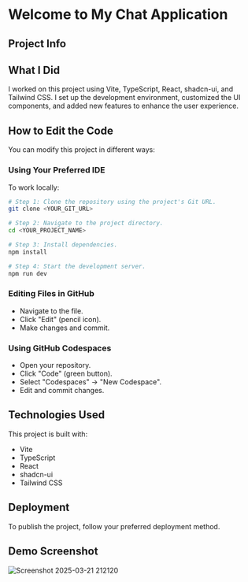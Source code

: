 # Welcome to My Chat Application

## Project Info

## What I Did

I worked on this project using Vite, TypeScript, React, shadcn-ui, and Tailwind CSS. I set up the development environment, customized the UI components, and added new features to enhance the user experience.

## How to Edit the Code

You can modify this project in different ways:

### Using Your Preferred IDE
To work locally:

```sh
# Step 1: Clone the repository using the project's Git URL.
git clone <YOUR_GIT_URL>

# Step 2: Navigate to the project directory.
cd <YOUR_PROJECT_NAME>

# Step 3: Install dependencies.
npm install

# Step 4: Start the development server.
npm run dev
```

### Editing Files in GitHub
- Navigate to the file.
- Click "Edit" (pencil icon).
- Make changes and commit.

### Using GitHub Codespaces
- Open your repository.
- Click "Code" (green button).
- Select "Codespaces" -> "New Codespace".
- Edit and commit changes.

## Technologies Used

This project is built with:
- Vite
- TypeScript
- React
- shadcn-ui
- Tailwind CSS

## Deployment

To publish the project, follow your preferred deployment method.

## Demo Screenshot
![Screenshot 2025-03-21 212120](https://github.com/user-attachments/assets/b72638db-3688-4785-af2d-302d9bf33fc8)
